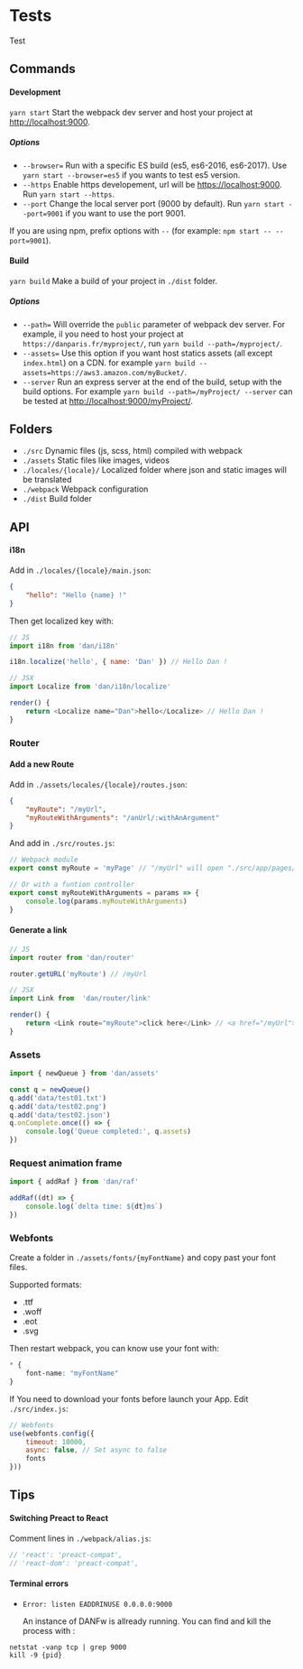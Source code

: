 # Tests

Test

## Commands

#### Development

`yarn start` Start the webpack dev server and host your project at [http://localhost:9000](http://localhost:9000).

##### Options

- `--browser=` Run with a specific ES build (es5, es6-2016, es6-2017). Use `yarn start --browser=es5` if you wants to test es5 version.
- `--https` Enable https developement, url will be [https://localhost:9000](https://localhost:9000). Run `yarn start --https`.
- `--port` Change the local server port (9000 by default). Run `yarn start --port=9001` if you want to use the port 9001.

If you are using npm, prefix options with `--` (for example: `npm start -- --port=9001`).

#### Build

`yarn build` Make a build of your project in `./dist` folder.

##### Options

- `--path=` Will override the `public` parameter of webpack dev server. For example, il you need to host your project at `https://danparis.fr/myproject/`, run `yarn build --path=/myproject/`.
- `--assets=` Use this option if you want host statics assets (all except `index.html`) on a CDN. for example `yarn build --assets=https://aws3.amazon.com/myBucket/`.
- `--server` Run an express server at the end of the build, setup with the build options. For example `yarn build --path=/myProject/ --server` can be tested at [http://localhost:9000/myProject/](http://localhost:9000/myProject/).

## Folders

- `./src` Dynamic files (js, scss, html) compiled with webpack
- `./assets` Static files like images, videos
- `./locales/{locale}/` Localized folder where json and static images will be translated
- `./webpack` Webpack configuration
- `./dist` Build folder

## API

#### i18n

Add in `./locales/{locale}/main.json`:

```json
{
    "hello": "Hello {name} !"
}
```
Then get localized key with:
```js
// JS
import i18n from 'dan/i18n'

i18n.localize('hello', { name: 'Dan' }) // Hello Dan !

// JSX
import Localize from 'dan/i18n/localize'

render() {
    return <Localize name="Dan">hello</Localize> // Hello Dan !
}
```

### Router

#### Add a new Route

Add in `./assets/locales/{locale}/routes.json`:

```json
{
    "myRoute": "/myUrl",
    "myRouteWithArguments": "/anUrl/:withAnArgument"
}
```

And add in `./src/routes.js`:

```js
// Webpack module
export const myRoute = 'myPage' // "/myUrl" will open "./src/app/pages/myPage/index.js"

// Or with a funtion controller
export const myRouteWithArguments = params => {
    console.log(params.myRouteWithArguments)
}
```

#### Generate a link

```js
// JS
import router from 'dan/router'

router.getURL('myRoute') // /myUrl

// JSX
import Link from  'dan/router/link'

render() {
    return <Link route="myRoute">click here</Link> // <a href="/myUrl">click here</a>
}
```

### Assets

```js
import { newQueue } from 'dan/assets'

const q = newQueue()
q.add('data/test01.txt')
q.add('data/test02.png')
q.add('data/test02.json')
q.onComplete.once(() => {
    console.log('Queue completed:', q.assets)
})
```

### Request animation frame

```js
import { addRaf } from 'dan/raf'

addRaf((dt) => {
    console.log(`delta time: ${dt}ms`)
})
```

### Webfonts

Create a folder in `./assets/fonts/{myFontName}` and copy past your font files.

Supported formats:
- .ttf
- .woff
- .eot
- .svg

Then restart webpack, you can know use your font with:

```css
* {
    font-name: "myFontName"
}
```

If You need to download your fonts before launch your App. Edit `./src/index.js`:

```js
// Webfonts
use(webfonts.config({
    timeout: 10000,
    async: false, // Set async to false
    fonts
}))
```

## Tips

#### Switching Preact to React 

Comment lines in `./webpack/alias.js`:

```js
// 'react': 'preact-compat',
// 'react-dom': 'preact-compat',
```

#### Terminal errors

- `Error: listen EADDRINUSE 0.0.0.0:9000` 

    An instance of DANFw is allready running. You can find and kill the process with :
```
netstat -vanp tcp | grep 9000
kill -9 {pid}
```
